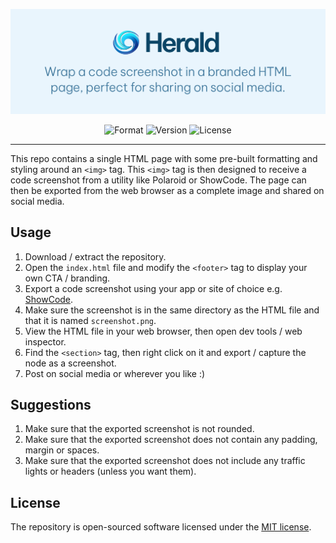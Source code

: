 <p align="center">
    <img src="https://raw.githubusercontent.com/TorchKit/Herald/main/banner.png" width="800" alt="Herald">
    <p align="center">
        <img alt="Format" src="https://img.shields.io/badge/format-HTML-orange">
        <img alt="Version" src="https://img.shields.io/badge/version-v1.0-blue">
        <img alt="License" src="https://img.shields.io/badge/license-MIT-green">
    </p>
</p>

------

This repo contains a single HTML page with some pre-built formatting and styling around an `<img>` tag. 
This `<img>` tag is then designed to receive a code screenshot from a utility like Polaroid or ShowCode.
The page can then be exported from the web browser as a complete image and shared on social media.

## Usage

1. Download / extract the repository.
2. Open the `index.html` file and modify the `<footer>` tag to display your own CTA / branding.
3. Export a code screenshot using your app or site of choice e.g. [ShowCode](https://showcode.app).
4. Make sure the screenshot is in the same directory as the HTML file and that it is named `screenshot.png`.
5. View the HTML file in your web browser, then open dev tools / web inspector.
6. Find the `<section>` tag, then right click on it and export / capture the node as a screenshot.
7. Post on social media or wherever you like :)

## Suggestions

1. Make sure that the exported screenshot is not rounded.
2. Make sure that the exported screenshot does not contain any padding, margin or spaces.
3. Make sure that the exported screenshot does not include any traffic lights or headers (unless you want them).

## License

The repository is open-sourced software licensed under the [MIT license](LICENSE.MD).
